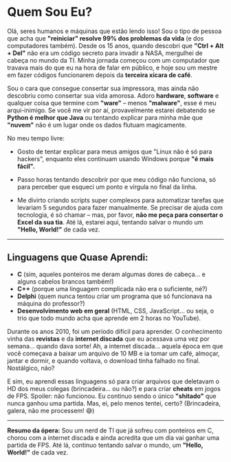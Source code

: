 # Quem Sou Eu?

Olá, seres humanos e máquinas que estão lendo isso! Sou o tipo de pessoa que acha que **"reiniciar" resolve 99% dos problemas da vida** (e dos computadores também). Desde os 15 anos, quando descobri que **"Ctrl + Alt + Del"** não era um código secreto para invadir a NASA, mergulhei de cabeça no mundo da TI. Minha jornada começou com um computador que travava mais do que eu na hora de falar em público, e hoje sou um mestre em fazer códigos funcionarem depois da **terceira xícara de café**.  

Sou o cara que consegue consertar sua impressora, mas ainda não descobriu como consertar sua vida amorosa. Adoro **hardware**, **software** e qualquer coisa que termine com **"ware"** – menos **"malware"**, esse é meu arqui-inimigo. Se você me vir por aí, provavelmente estarei debatendo se **Python é melhor que Java** ou tentando explicar para minha mãe que **"nuvem"** não é um lugar onde os dados flutuam magicamente.  

No meu tempo livre:

- Gosto de tentar explicar para meus amigos que "Linux não é só para hackers", enquanto eles continuam usando Windows porque **"é mais fácil".**

- Passo horas tentando descobrir por que meu código não funciona, só para perceber que esqueci um ponto e vírgula no final da linha.

- Me divirto criando scripts super complexos para automatizar tarefas que levariam 5 segundos para fazer manualmente.
Se precisar de ajuda com tecnologia, é só chamar – mas, por favor, **não me peça para consertar o Excel da sua tia**. Até lá, estarei aqui, tentando salvar o mundo um **"Hello, World!"** de cada vez.  

---

## Linguagens que Quase Aprendi:

- **C** (sim, aqueles ponteiros me deram algumas dores de cabeça... e alguns cabelos brancos também!)  
- **C++** (porque uma linguagem complicada não era o suficiente, né?)  
- **Delphi** (quem nunca tentou criar um programa que só funcionava na máquina do professor?)  
- **Desenvolvimento web em geral** (HTML, CSS, JavaScript... ou seja, o trio que todo mundo acha que aprende em 2 horas no YouTube).  

Durante os anos 2010, foi um período difícil para aprender. O conhecimento vinha das **revistas** e da **internet discada** que eu acessava uma vez por semana... quando dava sorte! Ah, a internet discada... aquela época em que você começava a baixar um arquivo de 10 MB e ia tomar um café, almoçar, jantar e dormir, e quando voltava, o download tinha falhado no final. Nostálgico, não?  

E sim, eu aprendi essas linguagens só para criar arquivos que deletavam o HD dos meus colegas (brincadeira... ou não?) e para criar **cheats** em jogos de FPS. Spoiler: não funcionou. Eu continuo sendo o único **"shitado"** que nunca ganhou uma partida. Mas, ei, pelo menos tentei, certo? (Brincadeira, galera, não me processem! 😅)  

---

**Resumo da ópera:** Sou um nerd de TI que já sofreu com ponteiros em C, chorou com a internet discada e ainda acredita que um dia vai ganhar uma partida de FPS. Até lá, continuo tentando salvar o mundo, um **"Hello, World!"** de cada vez.  
